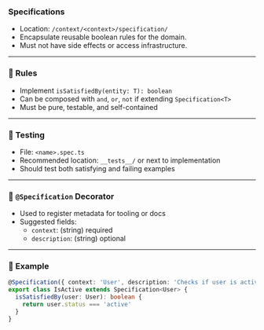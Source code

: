 ### Specifications

- Location: `/context/<context>/specification/`
- Encapsulate reusable boolean rules for the domain.
- Must not have side effects or access infrastructure.

---

### 🧱 Rules

- Implement `isSatisfiedBy(entity: T): boolean`
- Can be composed with `and`, `or`, `not` if extending `Specification<T>`
- Must be pure, testable, and self-contained

---

### 🧪 Testing

- File: `<name>.spec.ts`
- Recommended location: `__tests__/` or next to implementation
- Should test both satisfying and failing examples

---

### 🧩 `@Specification` Decorator

- Used to register metadata for tooling or docs
- Suggested fields:
  - `context`: (string) required
  - `description`: (string) optional

---

### 🧩 Example
```ts
@Specification({ context: 'User', description: 'Checks if user is active' })
export class IsActive extends Specification<User> {
  isSatisfiedBy(user: User): boolean {
    return user.status === 'active'
  }
}
```
